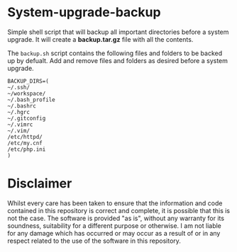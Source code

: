 # System-upgrade-backup
Simple shell script that will backup all important directories before a system upgrade. It will create a **backup.tar.gz** file with all the contents.

The `backup.sh` script contains the following files and folders to be backed up by defualt. Add and remove files and folders as desired before a system upgrade.

```
BACKUP_DIRS=(
~/.ssh/
~/workspace/
~/.bash_profile
~/.bashrc
~/.hgrc
~/.gitconfig
~/.vimrc
~/.vim/
/etc/httpd/
/etc/my.cnf
/etc/php.ini
)
```

# Disclaimer

Whilst every care has been taken to ensure that the information and code contained in this repository is correct and complete, it is possible that this is not the case. The software is provided "as is", without any warranty for its soundness, suitability for a different purpose or otherwise. I am not liable for any damage which has occurred or may occur as a result of or in any respect related to the use of the software in this repository. 
